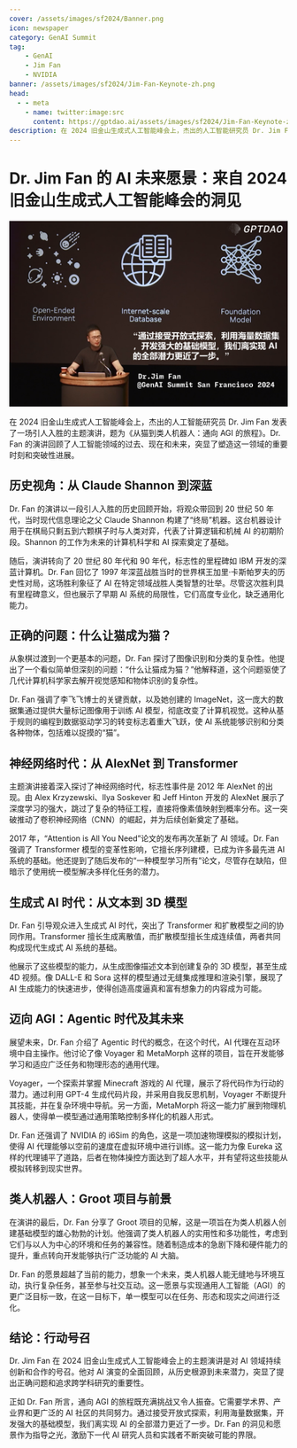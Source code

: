 ```yaml
---
cover: /assets/images/sf2024/Banner.png
icon: newspaper
category: GenAI Summit
tag:
    - GenAI
    - Jim Fan
    - NVIDIA
banner: /assets/images/sf2024/Jim-Fan-Keynote-zh.png
head:
  - - meta
    - name: twitter:image:src
      content: https://gptdao.ai/assets/images/sf2024/Jim-Fan-Keynote-zh.png
description: 在 2024 旧金山生成式人工智能峰会上，杰出的人工智能研究员 Dr. Jim Fan 发表了一场引人入胜的主题演讲，题为《从猫到类人机器人：通向 AGI 的旅程》。Dr. Fan 的演讲回顾了人工智能领域的过去、现在和未来，突显了塑造这一领域的重要时刻和突破性进展。
---
```


# Dr. Jim Fan 的 AI 未来愿景：来自 2024 旧金山生成式人工智能峰会的洞见

![Dr. Jim Fan 在 2024 旧金山生成式人工智能峰会演讲](/assets/images/sf2024/Jim-Fan-Keynote-zh.png)

在 2024 旧金山生成式人工智能峰会上，杰出的人工智能研究员 Dr. Jim Fan 发表了一场引人入胜的主题演讲，题为《从猫到类人机器人：通向 AGI 的旅程》。Dr. Fan 的演讲回顾了人工智能领域的过去、现在和未来，突显了塑造这一领域的重要时刻和突破性进展。

## 历史视角：从 Claude Shannon 到深蓝

Dr. Fan 的演讲以一段引人入胜的历史回顾开始，将观众带回到 20 世纪 50 年代，当时现代信息理论之父 Claude Shannon 构建了“终局”机器。这台机器设计用于在棋局只剩五到六颗棋子时与人类对弈，代表了计算逻辑和机械 AI 的初期阶段。Shannon 的工作为未来的计算机科学和 AI 探索奠定了基础。

随后，演讲转向了 20 世纪 80 年代和 90 年代，标志性的里程碑如 IBM 开发的深蓝计算机。Dr. Fan 回忆了 1997 年深蓝战胜当时的世界棋王加里·卡斯帕罗夫的历史性对局，这场胜利象征了 AI 在特定领域战胜人类智慧的壮举。尽管这次胜利具有里程碑意义，但也展示了早期 AI 系统的局限性，它们高度专业化，缺乏通用化能力。

## 正确的问题：什么让猫成为猫？

从象棋过渡到一个更基本的问题，Dr. Fan 探讨了图像识别和分类的复杂性。他提出了一个看似简单但深刻的问题：“什么让猫成为猫？”他解释道，这个问题驱使了几代计算机科学家去解开视觉感知和物体识别的复杂性。

Dr. Fan 强调了李飞飞博士的关键贡献，以及她创建的 ImageNet，这一庞大的数据集通过提供大量标记图像用于训练 AI 模型，彻底改变了计算机视觉。这种从基于规则的编程到数据驱动学习的转变标志着重大飞跃，使 AI 系统能够识别和分类各种物体，包括难以捉摸的“猫”。

## 神经网络时代：从 AlexNet 到 Transformer

主题演讲接着深入探讨了神经网络时代，标志性事件是 2012 年 AlexNet 的出现。由 Alex Krzyzewski、Ilya Soskever 和 Jeff Hinton 开发的 AlexNet 展示了深度学习的强大，跳过了复杂的特征工程，直接将像素值映射到概率分布。这一突破推动了卷积神经网络（CNN）的崛起，并为后续创新奠定了基础。

2017 年，“Attention is All You Need”论文的发布再次革新了 AI 领域。Dr. Fan 强调了 Transformer 模型的变革性影响，它擅长序列建模，已成为许多最先进 AI 系统的基础。他还提到了随后发布的“一种模型学习所有”论文，尽管存在缺陷，但暗示了使用统一模型解决多样化任务的潜力。

## 生成式 AI 时代：从文本到 3D 模型

Dr. Fan 引导观众进入生成式 AI 时代，突出了 Transformer 和扩散模型之间的协同作用。Transformer 擅长生成离散值，而扩散模型擅长生成连续值，两者共同构成现代生成式 AI 系统的基础。

他展示了这些模型的能力，从生成图像描述文本到创建复杂的 3D 模型，甚至生成 4D 视频。像 DALL-E 和 Sora 这样的模型通过无缝集成推理和渲染引擎，展现了 AI 生成能力的快速进步，使得创造高度逼真和富有想象力的内容成为可能。

## 迈向 AGI：Agentic 时代及其未来

展望未来，Dr. Fan 介绍了 Agentic 时代的概念，在这个时代，AI 代理在互动环境中自主操作。他讨论了像 Voyager 和 MetaMorph 这样的项目，旨在开发能够学习和适应广泛任务和物理形态的通用代理。

Voyager，一个探索并掌握 Minecraft 游戏的 AI 代理，展示了将代码作为行动的潜力。通过利用 GPT-4 生成代码片段，并采用自我反思机制，Voyager 不断提升其技能，并在复杂环境中导航。另一方面，MetaMorph 将这一能力扩展到物理机器人，使得单一模型通过通用策略控制多样化的机器人形式。

Dr. Fan 还强调了 NVIDIA 的 i6Sim 的角色，这是一项加速物理模拟的模拟计划，使得 AI 代理能够以空前的速度在虚拟环境中进行训练。这一能力为像 Eureka 这样的代理铺平了道路，后者在物体操控方面达到了超人水平，并有望将这些技能从模拟转移到现实世界。

## 类人机器人：Groot 项目与前景

在演讲的最后，Dr. Fan 分享了 Groot 项目的见解，这是一项旨在为类人机器人创建基础模型的雄心勃勃的计划。他强调了类人机器人的实用性和多功能性，考虑到它们与以人为中心的环境和任务的兼容性。随着制造成本的急剧下降和硬件能力的提升，重点转向开发能够执行广泛功能的 AI 大脑。

Dr. Fan 的愿景超越了当前的能力，想象一个未来，类人机器人能无缝地与环境互动，执行复杂任务，甚至参与社交互动。这一愿景与实现通用人工智能（AGI）的更广泛目标一致，在这一目标下，单一模型可以在任务、形态和现实之间进行泛化。

## 结论：行动号召

Dr. Jim Fan 在 2024 旧金山生成式人工智能峰会上的主题演讲是对 AI 领域持续创新和合作的号召。他对 AI 演变的全面回顾，从历史根源到未来潜力，突显了提出正确问题和追求跨学科研究的重要性。

正如 Dr. Fan 所言，通向 AGI 的旅程既充满挑战又令人振奋。它需要学术界、产业界和更广泛的 AI 社区的共同努力。通过接受开放式探索，利用海量数据集，开发强大的基础模型，我们离实现 AI 的全部潜力更近了一步。Dr. Fan 的洞见和愿景作为指导之光，激励下一代 AI 研究人员和实践者不断突破可能的界限。
